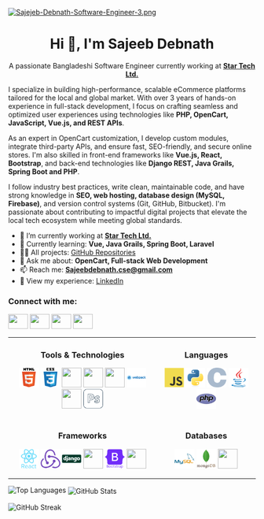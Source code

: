 [![Sajejeb-Debnath-Software-Engineer-3.png](https://i.postimg.cc/pT23Ssx4/Sajejeb-Debnath-Software-Engineer-3.png)](https://postimg.cc/McFsMbnm)

<h1 align="center">Hi 👋, I'm Sajeeb Debnath</h1>
<p align="center">A passionate Bangladeshi Software Engineer currently working at <strong><a href="https://www.startech.com.bd/">Star Tech Ltd.</a></strong></p>

<p>I specialize in building high-performance, scalable eCommerce platforms tailored for the local and global market. With over 3 years of hands-on experience in full-stack development, I focus on crafting seamless and optimized user experiences using technologies like <strong>PHP, OpenCart, JavaScript, Vue.js, and REST APIs</strong>.</p>

<p>As an expert in OpenCart customization, I develop custom modules, integrate third-party APIs, and ensure fast, SEO-friendly, and secure online stores. I'm also skilled in front-end frameworks like <strong>Vue.js, React, Bootstrap</strong>, and back-end technologies like <strong>Django REST, Java Grails, Spring Boot and PHP</strong>.</p>

<p>I follow industry best practices, write clean, maintainable code, and have strong knowledge in <strong>SEO, web hosting, database design (MySQL, Firebase)</strong>, and version control systems (Git, GitHub, Bitbucket). I'm passionate about contributing to impactful digital projects that elevate the local tech ecosystem while meeting global standards.</p>

- 🔭 I’m currently working at **[Star Tech Ltd.](https://www.startech.com.bd/)**
- 🌱 Currently learning: **Vue, Java Grails, Spring Boot, Laravel**
- 👨‍💻 All projects: [GitHub Repositories](https://github.com/Sajeebdebnath?tab=repositories)
- 💬 Ask me about: **OpenCart, Full-stack Web Development**
- 📫 Reach me: **Sajeebdebnath.cse@gmail.com**
- 📄 View my experience: [LinkedIn](https://www.linkedin.com/in/sajeebdebnath/)

<h3 align="left">Connect with me:</h3>
<p align="left">
  <a href="https://fb.com/sajeebdebnath.cse" target="blank"><img src="https://raw.githubusercontent.com/rahuldkjain/github-profile-readme-generator/master/src/images/icons/Social/facebook.svg" height="30" width="40" /></a>
  <a href="https://linkedin.com/in/sajeebdebnath" target="blank"><img src="https://raw.githubusercontent.com/rahuldkjain/github-profile-readme-generator/master/src/images/icons/Social/linked-in-alt.svg" height="30" width="40" /></a>
  <a href="https://twitter.com/sajeebcse" target="blank"><img src="https://raw.githubusercontent.com/rahuldkjain/github-profile-readme-generator/master/src/images/icons/Social/twitter.svg" height="30" width="40" /></a>
  <a href="https://codesandbox.com/sajeebdebnath" target="blank"><img src="https://raw.githubusercontent.com/rahuldkjain/github-profile-readme-generator/master/src/images/icons/Social/codesandbox.svg" height="30" width="40" /></a>
</p>

<table width="100%">
<tr>
<td width="60%">
<h3 align="center">Tools & Technologies</h3>
<p align="center">
  <img src="https://raw.githubusercontent.com/devicons/devicon/master/icons/html5/html5-original-wordmark.svg" width="40" height="40" />
  <img src="https://raw.githubusercontent.com/devicons/devicon/master/icons/css3/css3-original-wordmark.svg" width="40" height="40" />
  <img src="https://www.vectorlogo.zone/logos/git-scm/git-scm-icon.svg" width="40" height="40" />
  <img src="https://www.vectorlogo.zone/logos/firebase/firebase-icon.svg" width="40" height="40" />
  <img src="https://www.vectorlogo.zone/logos/babeljs/babeljs-icon.svg" width="40" height="40" />
  <img src="https://raw.githubusercontent.com/devicons/devicon/master/icons/webpack/webpack-original-wordmark.svg" width="40" height="40" />
  <img src="https://www.vectorlogo.zone/logos/figma/figma-icon.svg" width="40" height="40" />
  <img src="https://raw.githubusercontent.com/devicons/devicon/master/icons/photoshop/photoshop-line.svg" width="40" height="40" />
</p>
</td>  

<td width="40%">
<h3 align="center">Languages</h3>
<p align="center">
  <img src="https://raw.githubusercontent.com/devicons/devicon/master/icons/javascript/javascript-original.svg" width="40" height="40" />
  <img src="https://raw.githubusercontent.com/devicons/devicon/master/icons/python/python-original.svg" width="40" height="40" />
  <img src="https://raw.githubusercontent.com/devicons/devicon/master/icons/c/c-original.svg" width="40" height="40" />
  <img src="https://raw.githubusercontent.com/devicons/devicon/master/icons/java/java-original.svg" width="40" height="40" />
  <img src="https://raw.githubusercontent.com/devicons/devicon/master/icons/php/php-original.svg" width="40" height="40" />
</p>
</td>
</tr>
  
<tr>
<td width="50%">
<h3 align="center">Frameworks</h3>
<p align="center">
  <img src="https://raw.githubusercontent.com/devicons/devicon/master/icons/react/react-original-wordmark.svg" width="40" height="40" />
  <img src="https://raw.githubusercontent.com/devicons/devicon/master/icons/redux/redux-original.svg" width="40" height="40" />
  <img src="https://raw.githubusercontent.com/devicons/devicon/master/icons/django/django-original.svg" width="40" height="40" />
  <img src="https://www.vectorlogo.zone/logos/pocoo_flask/pocoo_flask-icon.svg" width="40" height="40" />
  <img src="https://raw.githubusercontent.com/devicons/devicon/master/icons/bootstrap/bootstrap-plain-wordmark.svg" width="40" height="40" />
  <img src="https://www.vectorlogo.zone/logos/tailwindcss/tailwindcss-icon.svg" width="40" height="40" />
</p>
</td>

<td width="50%">
<h3 align="center">Databases</h3>
<p align="center">
  <img src="https://raw.githubusercontent.com/devicons/devicon/master/icons/mysql/mysql-original-wordmark.svg" width="40" height="40" />
  <img src="https://raw.githubusercontent.com/devicons/devicon/master/icons/mongodb/mongodb-original-wordmark.svg" width="40" height="40" />
  <img src="https://www.vectorlogo.zone/logos/sqlite/sqlite-icon.svg" width="40" height="40" />
</p>
</td>
</tr>
</table>

<p><img align="left" src="https://github-readme-stats.vercel.app/api/top-langs?username=sajeebdebnath&show_icons=true&locale=en&layout=compact" alt="Top Languages" /></p>

<p>&nbsp;<img align="center" src="https://github-readme-stats.vercel.app/api?username=sajeebdebnath&show_icons=true&locale=en" alt="GitHub Stats" /></p>

<p><img align="center" src="https://github-readme-streak-stats.herokuapp.com/?user=sajeebdebnath&" alt="GitHub Streak" /></p>

